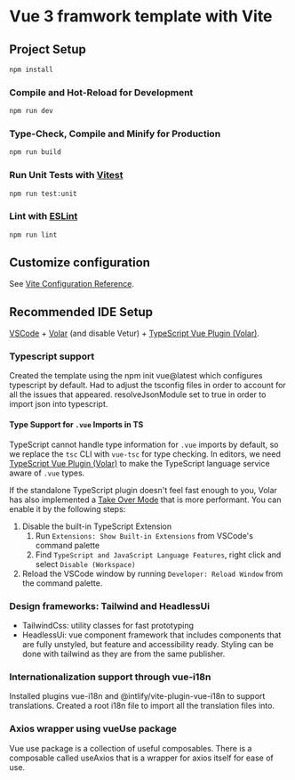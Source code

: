 # Vue 3 framwork template with Vite

## Project Setup

```sh
npm install
```

### Compile and Hot-Reload for Development

```sh
npm run dev
```

### Type-Check, Compile and Minify for Production

```sh
npm run build
```

### Run Unit Tests with [Vitest](https://vitest.dev/)

```sh
npm run test:unit
```

### Lint with [ESLint](https://eslint.org/)

```sh
npm run lint
```

## Customize configuration

See [Vite Configuration Reference](https://vitejs.dev/config/).

## Recommended IDE Setup

[VSCode](https://code.visualstudio.com/) + [Volar](https://marketplace.visualstudio.com/items?itemName=johnsoncodehk.volar) (and disable Vetur) + [TypeScript Vue Plugin (Volar)](https://marketplace.visualstudio.com/items?itemName=johnsoncodehk.vscode-typescript-vue-plugin).

### Typescript support

Created the template using the npm init vue@latest which configures typescript by default. Had to adjust the tsconfig files in order to account for
all the issues that appeared. resolveJsonModule set to true in order to import json into typescript.

#### Type Support for `.vue` Imports in TS

TypeScript cannot handle type information for `.vue` imports by default, so we replace the `tsc` CLI with `vue-tsc` for type checking. In editors, we need [TypeScript Vue Plugin (Volar)](https://marketplace.visualstudio.com/items?itemName=johnsoncodehk.vscode-typescript-vue-plugin) to make the TypeScript language service aware of `.vue` types.

If the standalone TypeScript plugin doesn't feel fast enough to you, Volar has also implemented a [Take Over Mode](https://github.com/johnsoncodehk/volar/discussions/471#discussioncomment-1361669) that is more performant. You can enable it by the following steps:

1. Disable the built-in TypeScript Extension
    1. Run `Extensions: Show Built-in Extensions` from VSCode's command palette
    2. Find `TypeScript and JavaScript Language Features`, right click and select `Disable (Workspace)`
2. Reload the VSCode window by running `Developer: Reload Window` from the command palette.

### Design frameworks: Tailwind and HeadlessUi

-   TailwindCss: utility classes for fast prototyping
-   HeadlessUi: vue component framework that includes components that are fully unstyled, but feature and accessibility ready. Styling can be done with tailwind as they are from the same publisher.

### Internationalization support through vue-i18n

Installed plugins vue-i18n and @intlify/vite-plugin-vue-i18n to support translations. Created a root i18n file to import all the translation files into.

### Axios wrapper using vueUse package

Vue use package is a collection of useful composables. There is a composable called useAxios that is a wrapper for axios itself for ease of use.
